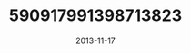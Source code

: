 ---
title: "590917991398713823"
image: "2013-11-17 15.35.35 590917991398713823_46248401"
date: "2013-11-17"
type: "photo"
---